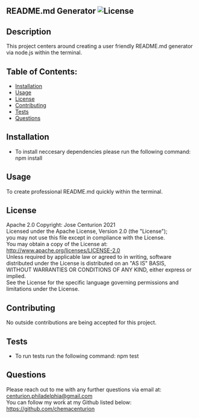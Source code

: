 
## README.md Generator ![License](https://img.shields.io/badge/License-Apache%202.0-blue.svg)

## Description
This project centers around creating a user friendly README.md generator via node.js within the terminal.

## Table of Contents:
* [Installation](#Installation)
* [Usage](#Usage)
* [License](#License)
* [Contributing](#Contributing)
* [Tests](Tests)
* [Questions](#Questions)

## Installation
* To install neccesary dependencies please run the following command:
npm install

## Usage
To create professional README.md quickly within the terminal.

## License
Apache 2.0 Copyright: Jose Centurion 2021
<br/>
Licensed under the Apache License, Version 2.0 (the "License"); <br/> you may not use this file except in compliance with the License. <br/> You may obtain a copy of the License at: <br/> http://www.apache.org/licenses/LICENSE-2.0 <br/> Unless required by applicable law or agreed to in writing, software <br/> distributed under the License is distributed on an "AS IS" BASIS, <br/> WITHOUT WARRANTIES OR CONDITIONS OF ANY KIND, either express or implied. <br/> See the License for the specific language governing permissions and <br/> limitations under the License.

## Contributing
No outside contributions are being accepted for this project.

## Tests
* To run tests run the following command:
npm test

## Questions
Please reach out to me with any further questions via email at:
<br/>
centurion.philadelphia@gmail.com
<br/>
You can follow my work at my Github listed below:
<br/>
https://github.com/chemacenturion

